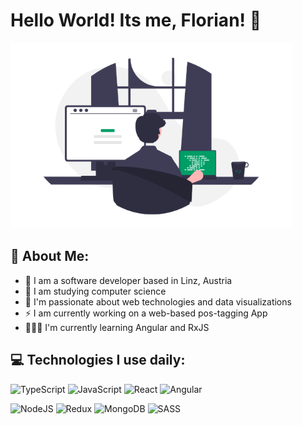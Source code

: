 # Hello World! Its me, Florian! 👋
![](assets/header-image.png)


## 🤠 About Me:
- 🏦 I am a software developer based in Linz, Austria
- 📖 I am studying computer science 
- 🚀 I'm passionate about web technologies and data visualizations 
- ⚡ I am currently working on a web-based pos-tagging App
- 👨🏼‍🎓 I'm currently learning Angular and RxJS



## 💻 Technologies I use daily:
![TypeScript](https://img.shields.io/badge/typescript-%23007ACC.svg?style=for-the-badge&logo=typescript&logoColor=white)
![JavaScript](https://img.shields.io/badge/javascript-%23323330.svg?style=for-the-badge&logo=javascript&logoColor=%23F7DF1E)
![React](https://img.shields.io/badge/react-%2320232a.svg?style=for-the-badge&logo=react&logoColor=%2361DAFB)
![Angular](https://img.shields.io/badge/angular-%23DD0031.svg?style=for-the-badge&logo=angular&logoColor=white)

![NodeJS](https://img.shields.io/badge/node.js-6DA55F?style=for-the-badge&logo=node.js&logoColor=white)
![Redux](https://img.shields.io/badge/redux-%23593d88.svg?style=for-the-badge&logo=redux&logoColor=white)
![MongoDB](https://img.shields.io/badge/MongoDB-%234ea94b.svg?style=for-the-badge&logo=mongodb&logoColor=white)
![SASS](https://img.shields.io/badge/SASS-hotpink.svg?style=for-the-badge&logo=SASS&logoColor=white)



<!---
## 📦 My latest Projects
- [🐶 VetMed - Animal Clinic]()
- [🎨 Kenii - Visit Card]()
- [🌷 Florana - Florist]()
- [🧮 VuBlog - Personal Blog]()
- [🖼 Artvu - ArtGallery]()
- [💻 Personal Website]()
- [🐱 VetPet - Veterinarian]()
- [🗺️ Marki - Markdown Editor]()
- [🔢 ML - From Scratch]()
--->
